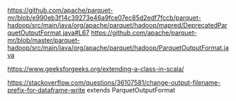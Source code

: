 https://github.com/apache/parquet-mr/blob/e990eb3f14c39273e46a9fce07ec85d2edf7fccb/parquet-hadoop/src/main/java/org/apache/parquet/hadoop/mapred/DeprecatedParquetOutputFormat.java#L67 https://github.com/apache/parquet-mr/blob/master/parquet-hadoop/src/main/java/org/apache/parquet/hadoop/ParquetOutputFormat.java

https://www.geeksforgeeks.org/extending-a-class-in-scala/


https://stackoverflow.com/questions/36107581/change-output-filename-prefix-for-dataframe-write
extends ParquetOutputFormat
